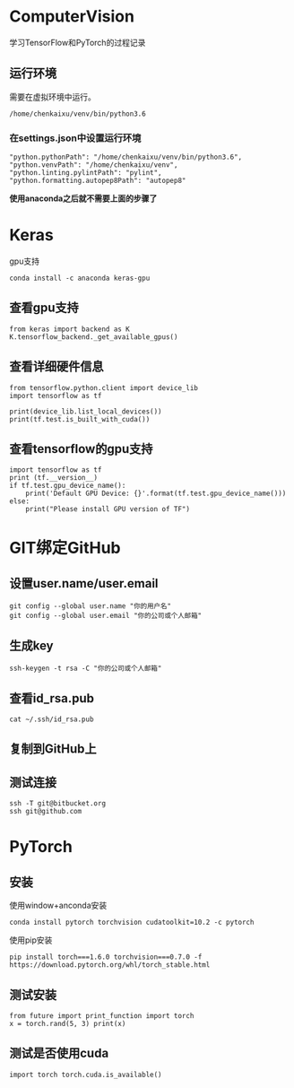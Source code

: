 # ComputerVision
学习TensorFlow和PyTorch的过程记录

## 运行环境
需要在虚拟环境中运行。
```
/home/chenkaixu/venv/bin/python3.6
```

### 在settings.json中设置运行环境
```
"python.pythonPath": "/home/chenkaixu/venv/bin/python3.6",
"python.venvPath": "/home/chenkaixu/venv",
"python.linting.pylintPath": "pylint",
"python.formatting.autopep8Path": "autopep8"
```

**使用anaconda之后就不需要上面的步骤了**

# Keras
gpu支持
```
conda install -c anaconda keras-gpu
```

## 查看gpu支持
```
from keras import backend as K
K.tensorflow_backend._get_available_gpus()
```


## 查看详细硬件信息
```
from tensorflow.python.client import device_lib
import tensorflow as tf

print(device_lib.list_local_devices())
print(tf.test.is_built_with_cuda())
```

## 查看tensorflow的gpu支持
```
import tensorflow as tf
print (tf.__version__)
if tf.test.gpu_device_name():
    print('Default GPU Device: {}'.format(tf.test.gpu_device_name()))
else:
    print("Please install GPU version of TF")
```

# GIT绑定GitHub
## 设置user.name/user.email
```
git config --global user.name "你的用户名"
git config --global user.email "你的公司或个人邮箱"
```

## 生成key
```
ssh-keygen -t rsa -C "你的公司或个人邮箱"
```

## 查看id_rsa.pub
```
cat ~/.ssh/id_rsa.pub 
```

## 复制到GitHub上

## 测试连接
```
ssh -T git@bitbucket.org
ssh git@github.com
``` 

# PyTorch
## 安装
使用window+anconda安装
```
conda install pytorch torchvision cudatoolkit=10.2 -c pytorch
```
使用pip安装
```
pip install torch===1.6.0 torchvision===0.7.0 -f https://download.pytorch.org/whl/torch_stable.html
```

## 测试安装
```
from future import print_function import torch 
x = torch.rand(5, 3) print(x)
```

## 测试是否使用cuda
```
import torch torch.cuda.is_available()
```